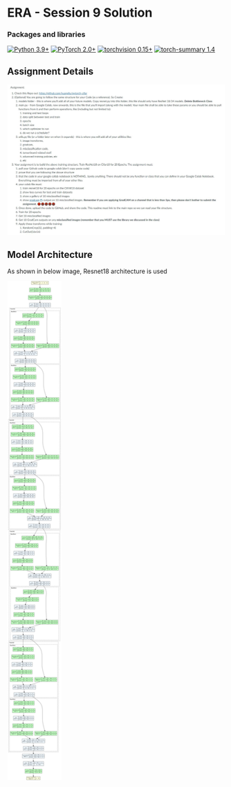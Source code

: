 # ERA - Session 9 Solution

### Packages and libraries

[![Python 3.9+](https://img.shields.io/badge/python-3.9+-blue.svg)](https://www.python.org/downloads/release/python-397/) [![PyTorch 2.0+](https://img.shields.io/badge/PyTorch-2.0+-green.svg)](https://pytorch.org/) [![torchvision 0.15+](https://img.shields.io/badge/torchvision-0.15+-blue.svg)](https://pypi.org/project/torchvision/) [![torch-summary 1.4](https://img.shields.io/badge/torchsummary-1.4+-green.svg)](https://pypi.org/project/torch-summary/)

Assignment Details
------
![Assignment](https://github.com/pratikiiitb2013/ERA/blob/main/S11/images/assignment.JPG)

Model Architecture
------

As shown in below image, Resnet18 architecture is used

<img src="https://github.com/pratikiiitb2013/ERA/blob/main/S11/images/model_architecture.png" alt="drawing" width="25%" height="25%"/>
